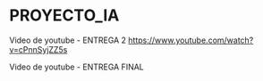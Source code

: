 # PROYECTO_IA

Video de youtube - ENTREGA 2
https://www.youtube.com/watch?v=cPnnSyjZZ5s

Video de youtube - ENTREGA FINAL



